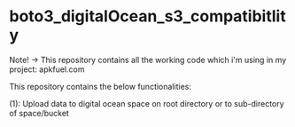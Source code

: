 # boto3_digitalOcean_s3_compatibitlity
Note! -> This repository contains all the working code which i'm using in my project: apkfuel.com

This repository contains the below functionalities:

(1): Upload data to digital ocean space on root directory or to sub-directory of space/bucket
